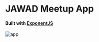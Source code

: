 # JAWAD Meetup App

#### Built with [ExponentJS](https://www.exponentjs.com) 

![app](http://i.imgur.com/xBGyagy.png)
